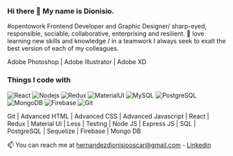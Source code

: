 ### Hi there 👋 My name is Dionisio.
#opentowork Frontend Developer and Graphic Designer/ sharp-eyed, responsible, sociable, collaborative, enterprising and resilient.
🌱 love learning new skills and knowledge / in a teamwork I always seek to exalt the best version of each of my colleagues. 

Adobe Photoshop | Adobe Illustrator | Adobe XD

### Things I code with
<p>
  <img alt="React" src="https://img.shields.io/badge/-React-00cec9?style=flat-square&logo=React&logoColor=black" />
  <img alt="Nodejs" src="https://img.shields.io/badge/-Nodejs-43853d?style=flat-square&logo=Node.js&logoColor=white" />
  <img alt="Redux" src="https://img.shields.io/badge/-Redux-2088FF?style=flat-square&logo=Redux&logoColor=white" />
  <img alt="MaterialUI" src="https://img.shields.io/badge/-Material-UI-2088FF?style=flat-square&logo=Material--UI&logoColor=white" />
  <img alt="MySQL" src="https://img.shields.io/badge/-MySQL-000000?style=flat-square&logo=MySQL&logoColor=white" />
  <img alt="PostgreSQL" src="https://img.shields.io/badge/-PostgreSQL-4834d4?style=flat-square&logo=PostgreSQL&logoColor=white" />
  <img alt="MongoDB" src="https://img.shields.io/badge/-MongoDB-13aa52?style=flat-square&logo=mongodb&logoColor=white" />
  <img alt="Firebase" src="https://img.shields.io/badge/-Firebase-F7B93E?style=flat-square&logo=Firebase&logoColor=white" />
  <img alt="Git" src="https://img.shields.io/badge/-Git-F05032?style=flat-square&logo=git&logoColor=white" />
</p>

Git | Advanced HTML | Advanced CSS | Advanced Javascript | React | Redux | Material UI | Less | Testing | Node JS | Express JS | SQL | PostgreSQL | Sequelize | Firebase | Mongo DB

📫 You can reach me at hernandezdionisiooscar@gmail.com - [Linkedin](https://www.linkedin.com/in/dionisioarg/)
